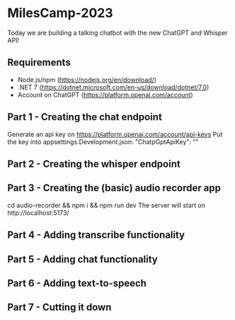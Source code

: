 # MilesCamp-2023

Today we are building a talking chatbot with the new ChatGPT and Whisper API!

## Requirements
- Node.js/npm (https://nodejs.org/en/download/)
- .NET 7 (https://dotnet.microsoft.com/en-us/download/dotnet/7.0)
- Account on ChatGPT (https://platform.openai.com/account)

## Part 1 - Creating the chat endpoint
Generate an api key on https://platform.openai.com/account/api-keys 
Put the key into appsettings.Development.json: "ChatpGptApiKey": “<key>”

## Part 2 - Creating the whisper endpoint

## Part 3 - Creating the (basic) audio recorder app
cd audio-recorder && npm i && npm run dev
The server will start on http://localhost:5173/

## Part 4 - Adding transcribe functionality

## Part 5 - Adding chat functionality

## Part 6 - Adding text-to-speech

## Part 7 - Cutting it down
